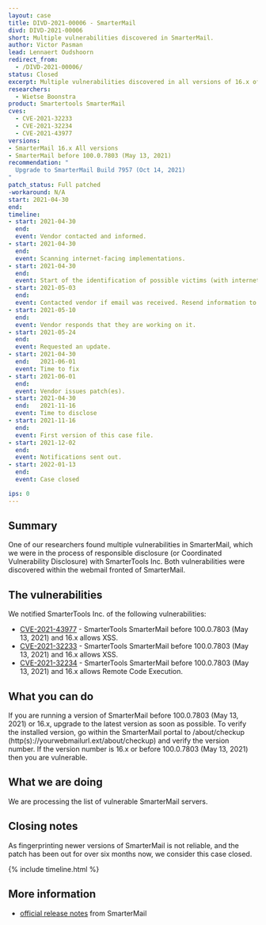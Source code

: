 ```yaml
---
layout: case
title: DIVD-2021-00006 - SmarterMail
divd: DIVD-2021-00006
short: Multiple vulnerabilities discovered in SmarterMail.
author: Victor Pasman
lead: Lennaert Oudshoorn
redirect_from:
  - /DIVD-2021-00006/
status: Closed
excerpt: Multiple vulnerabilities discovered in all versions of 16.x of Smartertools SmarterMail and all versions before 100.0.7803 (May 13, 2021)
researchers:
  - Wietse Boonstra
product: Smartertools SmarterMail
cves:
  - CVE-2021-32233
  - CVE-2021-32234
  - CVE-2021-43977
versions:
- SmarterMail 16.x All versions
- SmarterMail before 100.0.7803 (May 13, 2021)
recommendation: "
  Upgrade to SmarterMail Build 7957 (Oct 14, 2021)
"
patch_status: Full patched
-workaround: N/A
start: 2021-04-30
end:   
timeline:
- start: 2021-04-30
  end:
  event: Vendor contacted and informed.
- start: 2021-04-30
  end:
  event: Scanning internet-facing implementations.
- start: 2021-04-30
  end:
  event: Start of the identification of possible victims (with internet-facing systems).
- start: 2021-05-03
  end:
  event: Contacted vendor if email was received. Resend information to vendor.
- start: 2021-05-10
  end:
  event: Vendor responds that they are working on it.
- start: 2021-05-24
  end:
  event: Requested an update.
- start: 2021-04-30
  end:   2021-06-01
  event: Time to fix
- start: 2021-06-01
  end:
  event: Vendor issues patch(es).
- start: 2021-04-30
  end:   2021-11-16
  event: Time to disclose
- start: 2021-11-16
  end:
  event: First version of this case file.
- start: 2021-12-02
  end:
  event: Notifications sent out.
- start: 2022-01-13
  end:
  event: Case closed

ips: 0
---
```

## Summary
One of our researchers found multiple vulnerabilities in SmarterMail, which we were in the process of responsible disclosure (or Coordinated Vulnerability Disclosure) with SmarterTools Inc. Both vulnerabilities were discovered within the webmail fronted of SmarterMail.

## The vulnerabilities
We notified SmarterTools Inc. of the following vulnerabilities:
* [CVE-2021-43977](https://csirt.divd.nl/cves/CVE-2021-43977) - SmarterTools SmarterMail before 100.0.7803 (May 13, 2021) and 16.x allows XSS.
* [CVE-2021-32233](https://csirt.divd.nl/cves/CVE-2021-32233) - SmarterTools SmarterMail before 100.0.7803 (May 13, 2021) and 16.x allows XSS.
* [CVE-2021-32234](https://csirt.divd.nl/cves/CVE-2021-32234) - SmarterTools SmarterMail before 100.0.7803 (May 13, 2021) and 16.x allows Remote Code Execution.

## What you can do
If you are running a version of SmarterMail before 100.0.7803 (May 13, 2021) or 16.x, upgrade to the latest version as soon as possible. To verify the installed version, go within the SmarterMail portal to /about/checkup (http(s)://yourwebmailurl.ext/about/checkup) and verify the version number. If the version number is 16.x or before 100.0.7803 (May 13, 2021) then you are vulnerable.

## What we are doing
We are processing the list of vulnerable SmarterMail servers.

## Closing notes
As fingerprinting newer versions of SmarterMail is not reliable, and the patch has been out for over six months now, we consider this case closed.

{% include timeline.html %}

## More information
* [official  release notes](https://www.smartertools.com/smartermail/release-notes/current) from SmarterMail

